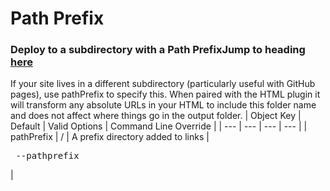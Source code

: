 # Path Prefix
### Deploy to a subdirectory with a Path PrefixJump to heading [here](https://www.11ty.dev/docs/config/#deploy-to-a-subdirectory-with-a-path-prefix)
If your site lives in a different subdirectory (particularly useful with GitHub pages), use pathPrefix to specify this. When paired with the HTML <base> plugin it will transform any absolute URLs in your HTML to include this folder name and does not affect where things go in the output folder.
| Object Key | Default | Valid Options | Command Line Override |
| --- | --- | --- | --- |
| pathPrefix | / | A prefix directory added to links |<pre lang="json"> --pathprefix </pre>|

